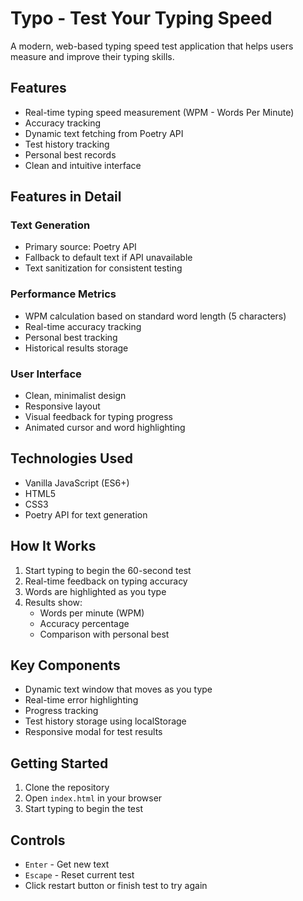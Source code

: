 # Typo - Test Your Typing Speed

A modern, web-based typing speed test application that helps users measure and improve their typing skills.

## Features

- Real-time typing speed measurement (WPM - Words Per Minute)
- Accuracy tracking
- Dynamic text fetching from Poetry API
- Test history tracking
- Personal best records
- Clean and intuitive interface

## Features in Detail

### Text Generation

- Primary source: Poetry API
- Fallback to default text if API unavailable
- Text sanitization for consistent testing

### Performance Metrics

- WPM calculation based on standard word length (5 characters)
- Real-time accuracy tracking
- Personal best tracking
- Historical results storage

### User Interface

- Clean, minimalist design
- Responsive layout
- Visual feedback for typing progress
- Animated cursor and word highlighting

## Technologies Used

- Vanilla JavaScript (ES6+)
- HTML5
- CSS3
- Poetry API for text generation

## How It Works

1. Start typing to begin the 60-second test
2. Real-time feedback on typing accuracy
3. Words are highlighted as you type
4. Results show:
   - Words per minute (WPM)
   - Accuracy percentage
   - Comparison with personal best

## Key Components

- Dynamic text window that moves as you type
- Real-time error highlighting
- Progress tracking
- Test history storage using localStorage
- Responsive modal for test results

## Getting Started

1. Clone the repository
2. Open `index.html` in your browser
3. Start typing to begin the test

## Controls

- `Enter` - Get new text
- `Escape` - Reset current test
- Click restart button or finish test to try again
